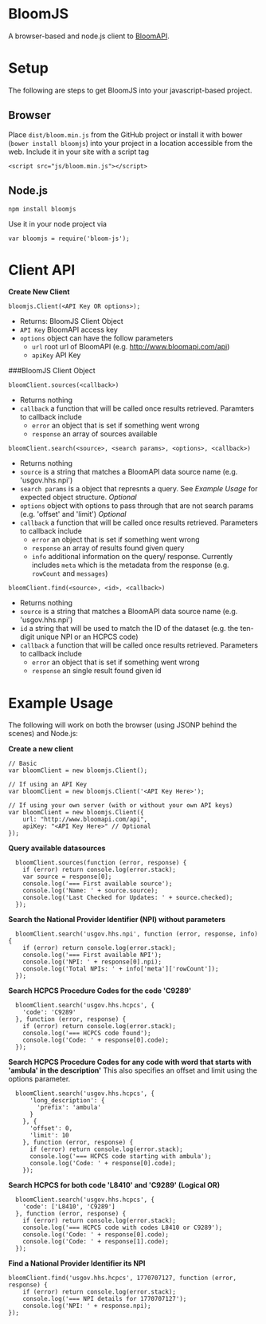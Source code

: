 BloomJS
=======

A browser-based and node.js client to [BloomAPI](http://www.bloomapi.com).

# Setup

The following are steps to get BloomJS into your javascript-based project.

## Browser
Place `dist/bloom.min.js` from the GitHub project or install it with bower (`bower install bloomjs`) into your project in a location accessible from the web. Include it in your site with a script tag

    <script src="js/bloom.min.js"></script>

## Node.js

    npm install bloomjs

Use it in your node project via

    var bloomjs = require('bloom-js');
    
# Client API

**Create New Client**

`bloomjs.Client(<API Key OR options>);`

* Returns: BloomJS Client Object
* `API Key` BloomAPI access key
* `options` object can have the follow parameters
  * `url` root url of BloomAPI (e.g. http://www.bloomapi.com/api)
  * `apiKey` API Key

###BloomJS Client Object

`bloomClient.sources(<callback>)`
* Returns nothing
* `callback` a function that will be called once results retrieved. Paramters to callback include
  * `error` an object that is set if something went wrong
  * `response` an array of sources available

`bloomClient.search(<source>, <search params>, <options>, <callback>)`

* Returns nothing
* `source` is a string that matches a BloomAPI data source name (e.g. 'usgov.hhs.npi')
* `search params` is a object that represnts a query. See *Example Usage* for expected object structure. *Optional*
* `options` object with options to pass through that are not search params (e.g. 'offset' and 'limit') *Optional*
* `callback` a function that will be called once results retrieved. Parameters to callback include
  *  `error` an object that is set if something went wrong
  *  `response` an array of results found given query
  *  `info` additional information on the query/ response. Currently includes `meta` which is the metadata from the response (e.g. `rowCount` and `messages`)

`bloomClient.find(<source>, <id>, <callback>)`
* Returns nothing
* `source` is a string that matches a BloomAPI data source name (e.g. 'usgov.hhs.npi')
* `id` a string that will be used to match the ID of the dataset (e.g. the ten-digit unique NPI or an HCPCS code)
* `callback` a function that will be called once results retrieved. Parameters to callback include
  *  `error` an object that is set if something went wrong
  *  `response` an single result found given id

# Example Usage

The following will work on both the browser (using JSONP behind the scenes) and Node.js:

**Create a new client**

    // Basic
    var bloomClient = new bloomjs.Client();
    
    // If using an API Key
    var bloomClient = new bloomjs.Client('<API Key Here>');
    
    // If using your own server (with or without your own API keys)
    var bloomClient = new bloomjs.Client({
        url: "http://www.bloomapi.com/api",
        apiKey: "<API Key Here>" // Optional
    });

**Query available datasources**

      bloomClient.sources(function (error, response) {
        if (error) return console.log(error.stack);
        var source = response[0];
        console.log('=== First available source');
        console.log('Name: ' + source.source);
        console.log('Last Checked for Updates: ' + source.checked);
      });

**Search the National Provider Identifier (NPI) without parameters**

      bloomClient.search('usgov.hhs.npi', function (error, response, info) {
        if (error) return console.log(error.stack);
        console.log('=== First available NPI');
        console.log('NPI: ' + response[0].npi);
        console.log('Total NPIs: ' + info['meta']['rowCount']);
      });

**Search HCPCS Procedure Codes for the code 'C9289'**

      bloomClient.search('usgov.hhs.hcpcs', {
        'code': 'C9289'
      }, function (error, response) {
        if (error) return console.log(error.stack);
        console.log('=== HCPCS code found');
        console.log('Code: ' + response[0].code);
      });

**Search HCPCS Procedure Codes for any code with word that starts with 'ambula' in the description'**
This also specifies an offset and limit using the options parameter.

      bloomClient.search('usgov.hhs.hcpcs', {
          'long_description': {
            'prefix': 'ambula'
          }
        }, {
          'offset': 0,
          'limit': 10
        }, function (error, response) {
          if (error) return console.log(error.stack);
          console.log('=== HCPCS code starting with ambula');
          console.log('Code: ' + response[0].code);
        });

**Search HCPCS for both code 'L8410' and 'C9289' (Logical OR)**

      bloomClient.search('usgov.hhs.hcpcs', {
        'code': ['L8410', 'C9289']
      }, function (error, response) {
        if (error) return console.log(error.stack);
        console.log('=== HCPCS code with codes L8410 or C9289');
        console.log('Code: ' + response[0].code);
        console.log('Code: ' + response[1].code);
      });

**Find a National Provider Identifier its NPI**

    bloomClient.find('usgov.hhs.hcpcs', 1770707127, function (error, response) {
        if (error) return console.log(error.stack);
        console.log('=== NPI details for 1770707127');
        console.log('NPI: ' + response.npi);
    });
